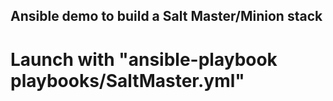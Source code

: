 ## Ansible demo to build a Salt Master/Minion stack
#
# Launch with "ansible-playbook playbooks/SaltMaster.yml"

